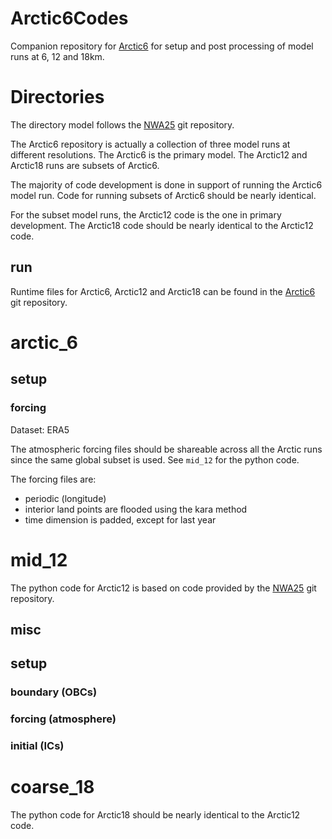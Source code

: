 # Arctic6Codes
Companion repository for
[Arctic6](https://github.com/ESMG/Arctic6) for setup and post processing of model runs
at 6, 12 and 18km.

# Directories

The directory model follows the
[NWA25](https://github.com/jsimkins2/nwa25.git)
git repository.

The Arctic6 repository is actually a collection of three model runs at
different resolutions.  The Arctic6 is the primary model.  The Arctic12
and Arctic18 runs are subsets of Arctic6.

The majority of code development is done in support of running the Arctic6
model run.  Code for running subsets of Arctic6 should be nearly identical.

For the subset model runs, the Arctic12 code is the one in primary development.
The Arctic18 code should be nearly identical to the Arctic12 code.

## run

Runtime files for Arctic6, Arctic12 and Arctic18 can be found in the
[Arctic6](https://github.com/ESMG/Arctic6)
git repository.

# arctic_6

## setup

### forcing

Dataset: ERA5

The atmospheric forcing files should be shareable across all the
Arctic runs since the same global subset is used.  See `mid_12` for
the python code.

The forcing files are:
 - periodic (longitude)
 - interior land points are flooded using the kara method
 - time dimension is padded, except for last year

# mid_12

The python code for Arctic12 is based on code provided by the
[NWA25](https://github.com/jsimkins2/nwa25.git) git repository.

## misc

## setup

### boundary (OBCs)
### forcing (atmosphere)
### initial (ICs)

# coarse_18

The python code for Arctic18 should be nearly identical to the
Arctic12 code.
